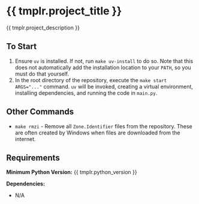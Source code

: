 # {{ tmplr.project_title }}
{{ tmplr.project_description }}

## To Start
1. Ensure `uv` is installed. If not, run `make uv-install` to do so. Note that this does not automatically add the installation location to your `PATH`, so you must do that yourself.
2. In the root directory of the repository, execute the `make start ARGS="..."` command. `uv` will be invoked, creating a virtual environment, installing dependencies, and running the code in `main.py`.

## Other Commands
* `make rmzi` - Remove all `Zone.Identifier` files from the repository. These are often created by Windows when files are downloaded from the internet.

## Requirements
**Minimum Python Version:** {{ tmplr.python_version }}

**Dependencies:**
* N/A